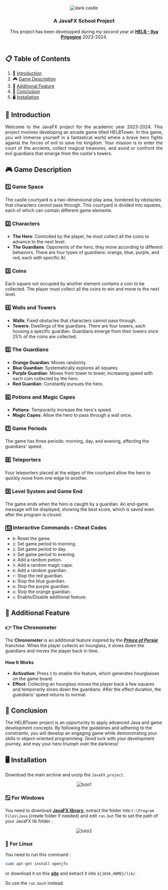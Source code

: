 <div align="center">
  <div>
    <img src='https://takutotofu.s-ul.eu/ggc7MFq8' alt='dark castle'/>
  </div>
  <h3 align="center">A JavaFX School Project</h3>

  <div align="center">
     This project has been developped during my second year at <a href='https://www.helb-prigogine.be/' target="_blank"><b>HELB - Ilya Prigogine</b></a> 2023-2024.
  </div>
  </br>
</div>

## 📋 <a name="table">Table of Contents</a>

1. 🏢 [Introduction](#introduction)
2. 🎮 [Game Description](#game-description)
3. 🔋 [Additional Feature](#features)
4. 🧠 [Conclusion](#conclusion)
5. 🖥️ [Installation](#installation)

## <a name="introduction">🏢 Introduction</a>

<p align='justify'>
  Welcome to the JavaFX project for the academic year 2023-2024. This project involves developing an arcade game titled HELBTower. 
  In this game, you will immerse yourself in a fantastical world where a brave hero fights against the forces of evil to save his kingdom. 
  Your mission is to enter the court of the ancients, collect magical treasures, and avoid or confront the evil guardians that emerge from the castle's towers.
</p>

## <a name="game-description">🎮 Game Description</a>

### 1️⃣ Game Space

The castle courtyard is a two-dimensional play area, bordered by obstacles that characters cannot pass through. This courtyard is divided into squares, each of which can contain different game elements.

### 2️⃣ Characters

- **The Hero**: Controlled by the player, he must collect all the coins to advance to the next level.
- **The Guardians**: Opponents of the hero, they move according to different behaviors. There are four types of guardians: orange, blue, purple, and red, each with specific AI.

### 3️⃣ Coins

Each square not occupied by another element contains a coin to be collected. The player must collect all the coins to win and move to the next level.

### 4️⃣ Walls and Towers

- **Walls**: Fixed obstacles that characters cannot pass through.
- **Towers**: Dwellings of the guardians. There are four towers, each housing a specific guardian. Guardians emerge from their towers once 25% of the coins are collected.

### 5️⃣ The Guardians

- **Orange Guardian**: Moves randomly.
- **Blue Guardian**: Systematically explores all squares.
- **Purple Guardian**: Moves from tower to tower, increasing speed with each coin collected by the hero.
- **Red Guardian**: Constantly pursues the hero.

### 6️⃣ Potions and Magic Capes

- **Potions**: Temporarily increase the hero's speed.
- **Magic Capes**: Allow the hero to pass through a wall once.

### 7️⃣ Game Periods

The game has three periods: morning, day, and evening, affecting the guardians' speed.

### 8️⃣ Teleporters

Four teleporters placed at the edges of the courtyard allow the hero to quickly move from one edge to another.

### 9️⃣ Level System and Game End

The game ends when the hero is caught by a guardian. An end-game message will be displayed, showing the best score, which is saved even after the program is closed.

### 🔟 Interactive Commands – Cheat Codes

- `0`: Reset the game.
- `1`: Set game period to morning.
- `2`: Set game period to day.
- `3`: Set game period to evening.
- `4`: Add a random potion.
- `5`: Add a random magic cape.
- `6`: Add a random guardian.
- `r`: Stop the red guardian.
- `b`: Stop the blue guardian.
- `m`: Stop the purple guardian.
- `o`: Stop the orange guardian.
- `s`: Enable/Disable additional feature.

## <a name="features">🔋 Additional Feature</a>

### 👉 The Chronometer

The **Chronometer** is an additional feature inspired by the <a href='https://fr.wikipedia.org/wiki/Prince_of_Persia'>***Prince of Persia***</a> franchise. When the player collects an hourglass, it slows down the guardians and moves the player back in time.

#### How It Works

- **Activation**: Press `S` to enable the feature, which generates hourglasses on the game board.
- **Effect**: Collecting an hourglass moves the player back a few squares and temporarily slows down the guardians. After the effect duration, the guardians' speed returns to normal.

## <a name="conclusion">🧠 Conclusion</a>

The HELBTower project is an opportunity to apply advanced Java and game development concepts. By following the guidelines and adhering to the constraints, you will develop an engaging game while demonstrating your skills in object-oriented programming. Good luck with your development journey, and may your hero triumph over the darkness!

## <a name="installation">🖥️ Installation</a>

Download the main archive and unzip the `JavaFX_project`.
<div align='center'>  
  <img src='https://takutotofu.s-ul.eu/6KBV7CAL' alt='tuto1' />
</div>

### 🪟 For Windows

You need to download <a href='https://gluonhq.com/products/javafx/'><b>JavaFX library</b></a>, extract the folder into `C:\Program Files\Java` (create folder if needed) and
edit `run.bat` file to set the path of your JavaFX lib folder :

<div align='center'>
  <img src='https://takutotofu.s-ul.eu/raI7vuL0' alt='tuto2' />
</div>

### 🐧 For Linux

You need to run this command :

```bash
sudo apt-get install openjfx
````

or download it on this <a href='https://gluonhq.com/products/javafx/'><b>site</b></a> and extract it into `${JAVA_HOME}/lib/`.

So use the `run.bash` instead.
